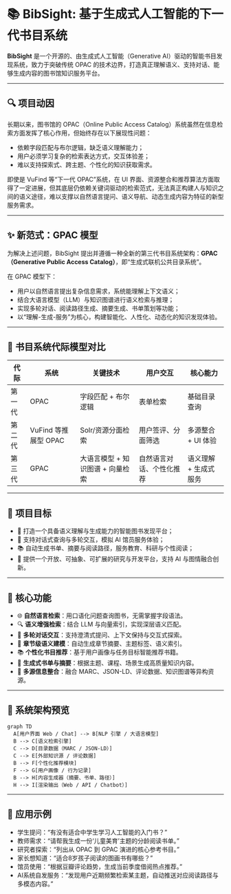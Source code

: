# 📚 BibSight: 基于生成式人工智能的下一代书目系统

**BibSight** 是一个开源的、由生成式人工智能（Generative AI）驱动的智能书目发现系统，致力于突破传统 OPAC 的技术边界，打造真正理解语义、支持对话、能够生成内容的图书馆知识服务平台。

---

## 🔍 项目动因

长期以来，图书馆的 OPAC（Online Public Access Catalog）系统虽然在信息检索方面发挥了核心作用，但始终存在以下展现性问题：

* 依赖字段匹配与布尔逻辑，缺乏语义理解能力；
* 用户必须学习复杂的检索表达方式，交互体验差；
* 难以支持探索式、跨主题、个性化的知识获取需求。

即使是 VuFind 等“下一代 OPAC”系统，在 UI 界面、资源整合和推荐算法方面取得了一定进展，但其底层仍依赖关键词驱动的检索范式，无法真正构建人与知识之间的语义途径，难以支撑以自然语言提问、语义导航、动态生成内容为特征的新型服务需求。

---

## ✨ 新范式：GPAC 模型

为解决上述问题，BibSight 提出并遵循一种全新的第三代书目系统架构：**GPAC（Generative Public Access Catalog）**，即“生成式联机公共目录系统”。

在 GPAC 模型下：

* 用户以自然语言提出复杂信息需求，系统能理解上下文语义；
* 结合大语言模型（LLM）与知识图谱进行语义检索与推理；
* 实现多轮对话、阅读路径生成、摘要生成、书单策划等功能；
* 以“理解-生成-服务”为核心，构建智能化、人性化、动态化的知识发现体验。

---

## 🌟 书目系统代际模型对比

| 代际  | 系统               | 关键技术                | 用户交互         | 核心能力         |
| --- | ---------------- | ------------------- | ------------ | ------------ |
| 第一代 | OPAC             | 字段匹配 + 布尔逻辑         | 表单检索         | 基础目录查询       |
| 第二代 | VuFind 等推展型 OPAC | Solr/资源分面检索         | 用户签评、分面筛选    | 多源整合 + UI 体验 |
| 第三代 | GPAC             | 大语言模型 + 知识图谱 + 向量检索 | 自然语言对话、个性化推荐 | 语义理解 + 生成式服务 |

---

## 🌟 项目目标

* 🧠 打造一个具备语义理解与生成能力的智能图书发现平台；
* 💬 支持对话式查询与多轮交互，模拟 AI 馆员服务体验；
* 📚 自动生成书单、摘要与阅读路径，服务教育、科研与个性阅读；
* 🧪 提供一个开放、可抽象、可扩展的研究与开发平台，支持 AI 与图情融合创新。

---

## 🧍 核心功能

* 🌐 **自然语言检索**：用口语化问题查询图书，无需掌握字段语法。
* 🔍 **语义增强检索**：结合 LLM 与向量索引，实现深层语义匹配。
* 💬 **多轮对话交互**：支持澄清式提问、上下文保持与交互式探索。
* 📖 **章节级语义建模**：自动生成章节摘要、主题标签、语义索引。
* 📚 **个性化书目推荐**：基于用户画像与任务目标智能推荐书籍。
* 📝 **生成式书单与摘要**：根据主题、课程、场景生成高质量知识内容。
* 🔗 **多源信息整合**：融合 MARC、JSON-LD、评论数据、知识图谱等异构资源。

---

## 🧱 系统架构预览

```mermaid
graph TD
  A[用户界面 Web / Chat] --> B[NLP 引擎 / 大语言模型]
  B --> C[语义检索引擎]
  C --> D[目录数据（MARC / JSON-LD）]
  C --> E[外部知识源 / 评论数据]
  B --> F[个性化推荐模块]
  F --> G[用户画像 / 行为记录]
  B --> H[内容生成器（摘要、书单、路径）]
  H --> I[渲染输出（Web / API / Chatbot）]
```

---

## 📖 应用示例

* 学生提问：“有没有适合中学生学习人工智能的入门书？”
* 教师需求：“请帮我生成一份‘儿童美育’主题的分龄阅读书单。”
* 研究者探索：“列出从 OPAC 到 GPAC 演进的核心参考书目。”
* 家长想知道：“适合8岁孩子阅读的图画书有哪些？”
* 馆员使用：“根据豆瓣评论趋势，生成当前季度借阅热点推荐。”
* AI系统自发服务：“发现用户近期频繁检索某主题，自动推送对应阅读路径与多模态内容。”
